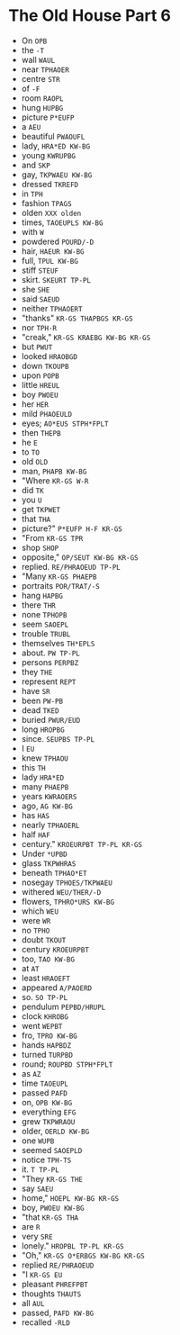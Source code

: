 # The Old House Part 6

* On `OPB`
* the `-T`
* wall `WAUL`
* near `TPHAOER`
* centre `STR`
* of `-F`
* room `RAOPL`
* hung `HUPBG`
* picture `P*EUFP`
* a `AEU`
* beautiful `PWAOUFL`
* lady, `HRA*ED KW-BG`
* young `KWRUPBG`
* and `SKP`
* gay, `TKPWAEU KW-BG`
* dressed `TKREFD`
* in `TPH`
* fashion `TPAGS`
* olden `XXX olden`
* times, `TAOEUPLS KW-BG`
* with `W`
* powdered `POURD/-D`
* hair, `HAEUR KW-BG`
* full, `TPUL KW-BG`
* stiff `STEUF`
* skirt. `SKEURT TP-PL`
* she `SHE`
* said `SAEUD`
* neither `TPHAOERT`
* "thanks" `KR-GS THAPBGS KR-GS`
* nor `TPH-R`
* "creak," `KR-GS KRAEBG KW-BG KR-GS`
* but `PWUT`
* looked `HRAOBGD`
* down `TKOUPB`
* upon `POPB`
* little `HREUL`
* boy `PWOEU`
* her `HER`
* mild `PHAOEULD`
* eyes; `AO*EUS STPH*FPLT`
* then `THEPB`
* he `E`
* to `TO`
* old `OLD`
* man, `PHAPB KW-BG`
* "Where `KR-GS W-R`
* did `TK`
* you `U`
* get `TKPWET`
* that `THA`
* picture?" `P*EUFP H-F KR-GS`
* "From `KR-GS TPR`
* shop `SHOP`
* opposite," `OP/SEUT KW-BG KR-GS`
* replied. `RE/PHRAOEUD TP-PL`
* "Many `KR-GS PHAEPB`
* portraits `POR/TRAT/-S`
* hang `HAPBG`
* there `THR`
* none `TPHOPB`
* seem `SAOEPL`
* trouble `TRUBL`
* themselves `TH*EPLS`
* about. `PW TP-PL`
* persons `PERPBZ`
* they `THE`
* represent `REPT`
* have `SR`
* been `PW-PB`
* dead `TKED`
* buried `PWUR/EUD`
* long `HROPBG`
* since. `SEUPBS TP-PL`
* I `EU`
* knew `TPHAOU`
* this `TH`
* lady `HRA*ED`
* many `PHAEPB`
* years `KWRAOERS`
* ago, `AG KW-BG`
* has `HAS`
* nearly `TPHAOERL`
* half `HAF`
* century." `KROEURPBT TP-PL KR-GS`
* Under `*UPBD`
* glass `TKPWHRAS`
* beneath `TPHAO*ET`
* nosegay `TPHOES/TKPWAEU`
* withered `WEU/THER/-D`
* flowers, `TPHRO*URS KW-BG`
* which `WEU`
* were `WR`
* no `TPHO`
* doubt `TKOUT`
* century `KROEURPBT`
* too, `TAO KW-BG`
* at `AT`
* least `HRAOEFT`
* appeared `A/PAOERD`
* so. `SO TP-PL`
* pendulum `PEPBD/HRUPL`
* clock `KHROBG`
* went `WEPBT`
* fro, `TPRO KW-BG`
* hands `HAPBDZ`
* turned `TURPBD`
* round; `ROUPBD STPH*FPLT`
* as `AZ`
* time `TAOEUPL`
* passed `PAFD`
* on, `OPB KW-BG`
* everything `EFG`
* grew `TKPWRAOU`
* older, `OERLD KW-BG`
* one `WUPB`
* seemed `SAOEPLD`
* notice `TPH-TS`
* it. `T TP-PL`
* "They `KR-GS THE`
* say `SAEU`
* home," `HOEPL KW-BG KR-GS`
* boy, `PWOEU KW-BG`
* "that `KR-GS THA`
* are `R`
* very `SRE`
* lonely." `HROPBL TP-PL KR-GS`
* "Oh," `KR-GS O*ERBGS KW-BG KR-GS`
* replied `RE/PHRAOEUD`
* "I `KR-GS EU`
* pleasant `PHREFPBT`
* thoughts `THAUTS`
* all `AUL`
* passed, `PAFD KW-BG`
* recalled `-RLD`

